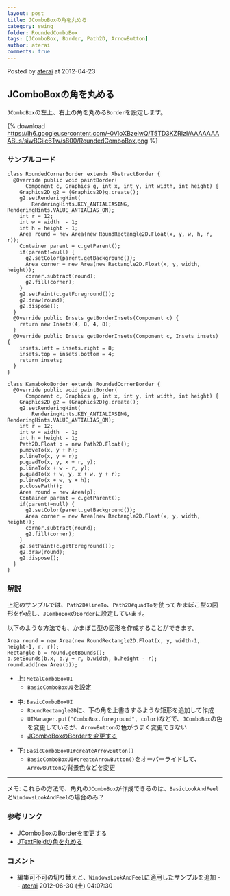 ```yaml
---
layout: post
title: JComboBoxの角を丸める
category: swing
folder: RoundedComboBox
tags: [JComboBox, Border, Path2D, ArrowButton]
author: aterai
comments: true
---
```


Posted by [aterai](http://terai.xrea.jp/aterai.html) at 2012-04-23

## JComboBoxの角を丸める
`JComboBox`の左上、右上の角を丸める`Border`を設定します。


{% download https://lh6.googleusercontent.com/-0VloXBzelwQ/T5TD3KZRIzI/AAAAAAAABLs/siwBGiic6Tw/s800/RoundedComboBox.png %}

### サンプルコード
<pre class="prettyprint"><code>class RoundedCornerBorder extends AbstractBorder {
  @Override public void paintBorder(
      Component c, Graphics g, int x, int y, int width, int height) {
    Graphics2D g2 = (Graphics2D)g.create();
    g2.setRenderingHint(
        RenderingHints.KEY_ANTIALIASING, RenderingHints.VALUE_ANTIALIAS_ON);
    int r = 12;
    int w = width  - 1;
    int h = height - 1;
    Area round = new Area(new RoundRectangle2D.Float(x, y, w, h, r, r));
    Container parent = c.getParent();
    if(parent!=null) {
      g2.setColor(parent.getBackground());
      Area corner = new Area(new Rectangle2D.Float(x, y, width, height));
      corner.subtract(round);
      g2.fill(corner);
    }
    g2.setPaint(c.getForeground());
    g2.draw(round);
    g2.dispose();
  }
  @Override public Insets getBorderInsets(Component c) {
    return new Insets(4, 8, 4, 8);
  }
  @Override public Insets getBorderInsets(Component c, Insets insets) {
    insets.left = insets.right = 8;
    insets.top = insets.bottom = 4;
    return insets;
  }
}

class KamabokoBorder extends RoundedCornerBorder {
  @Override public void paintBorder(
      Component c, Graphics g, int x, int y, int width, int height) {
    Graphics2D g2 = (Graphics2D)g.create();
    g2.setRenderingHint(
        RenderingHints.KEY_ANTIALIASING, RenderingHints.VALUE_ANTIALIAS_ON);
    int r = 12;
    int w = width  - 1;
    int h = height - 1;
    Path2D.Float p = new Path2D.Float();
    p.moveTo(x, y + h);
    p.lineTo(x, y + r);
    p.quadTo(x, y, x + r, y);
    p.lineTo(x + w - r, y);
    p.quadTo(x + w, y, x + w, y + r);
    p.lineTo(x + w, y + h);
    p.closePath();
    Area round = new Area(p);
    Container parent = c.getParent();
    if(parent!=null) {
      g2.setColor(parent.getBackground());
      Area corner = new Area(new Rectangle2D.Float(x, y, width, height));
      corner.subtract(round);
      g2.fill(corner);
    }
    g2.setPaint(c.getForeground());
    g2.draw(round);
    g2.dispose();
  }
}
</code></pre>

### 解説
上記のサンプルでは、`Path2D#lineTo`、`Path2D#quadTo`を使ってかまぼこ型の図形を作成し、`JComboBox`の`Border`に設定しています。

以下のような方法でも、かまぼこ型の図形を作成することができます。
<pre class="prettyprint"><code>Area round = new Area(new RoundRectangle2D.Float(x, y, width-1, height-1, r, r));
Rectangle b = round.getBounds();
b.setBounds(b.x, b.y + r, b.width, b.height - r);
round.add(new Area(b));
</code></pre>

- 上: `MetalComboBoxUI`
    - `BasicComboBoxUI`を設定

<!-- dummy comment line for breaking list -->

- 中: `BasicComboBoxUI`
    - `RoundRectangle2D`に、下の角を上書きするような矩形を追加して作成
    - `UIManager.put("ComboBox.foreground", color)`などで、`JComboBox`の色を変更しているが、`ArrowButton`の色がうまく変更できない
    - [JComboBoxのBorderを変更する](http://terai.xrea.jp/Swing/ComboBoxBorder.html)

<!-- dummy comment line for breaking list -->

- 下: `BasicComboBoxUI#createArrowButton()`
    - `BasicComboBoxUI#createArrowButton()`をオーバーライドして、`ArrowButton`の背景色などを変更

<!-- dummy comment line for breaking list -->

- - - -
メモ: これらの方法で、角丸の`JComboBox`が作成できるのは、`BasicLookAndFeel`と`WindowsLookAndFeel`の場合のみ？

### 参考リンク
- [JComboBoxのBorderを変更する](http://terai.xrea.jp/Swing/ComboBoxBorder.html)
- [JTextFieldの角を丸める](http://terai.xrea.jp/Swing/RoundedTextField.html)

<!-- dummy comment line for breaking list -->

### コメント
- 編集可不可の切り替えと、`WindowsLookAndFeel`に適用したサンプルを追加 -- [aterai](http://terai.xrea.jp/aterai.html) 2012-06-30 (土) 04:07:30

<!-- dummy comment line for breaking list -->

